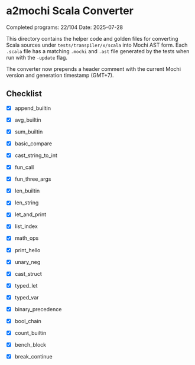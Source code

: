 # a2mochi Scala Converter

Completed programs: 22/104
Date: 2025-07-28

This directory contains the helper code and golden files for converting Scala
sources under `tests/transpiler/x/scala` into Mochi AST form.
Each `.scala` file has a matching `.mochi` and `.ast` file generated by the
tests when run with the `-update` flag.

The converter now prepends a header comment with the current Mochi version and
generation timestamp (GMT+7).

## Checklist
- [x] append_builtin
- [x] avg_builtin
- [x] sum_builtin
- [x] basic_compare
- [x] cast_string_to_int
- [x] fun_call
- [x] fun_three_args
- [x] len_builtin
- [x] len_string
- [x] let_and_print
- [x] list_index
- [x] math_ops
- [x] print_hello
- [x] unary_neg
- [x] cast_struct
- [x] typed_let
- [x] typed_var
- [x] binary_precedence
- [x] bool_chain
- [x] count_builtin
- [x] bench_block
- [x] break_continue

